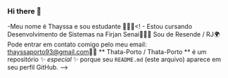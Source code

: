 ### Hi there 👋
-Meu nome é Thayssa e sou estudante 👩🏻‍🎓<! -
Estou cursando Desenvolvimento de Sistemas na Firjan Senai👩🏻‍💻
Sou de Resende / RJ🌍
Pode entrar em contato comigo pelo meu email: thayssaporto93@gmail.com🤝🏻
** Thata-Porto / Thata-Porto ** é um repositório ✨ _especial_ ✨ porque seu `README.md` (este arquivo) aparece em seu perfil GitHub.
-->
